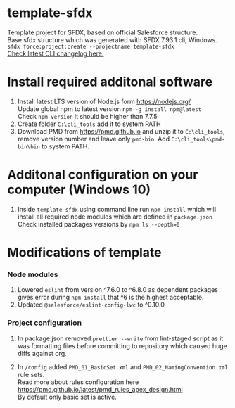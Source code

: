 # template-sfdx

Template project for SFDX, based on official Salesforce structure.  
Base sfdx structure which was generated with SFDX 7.93.1 cli, Windows.  
`sfdx force:project:create --projectname template-sfdx`  
[Check latest CLI changelog here.](https://github.com/forcedotcom/cli/tree/main/releasenotes)

# Install required additonal software

1. Install latest LTS version of Node.js form https://nodejs.org/  
   Update global npm to latest version `npm -g install npm@latest`  
   Check `npm version` it should be higher than 7.7.5
2. Create folder `C:\cli_tools` add it to system PATH
3. Download PMD from https://pmd.github.io and unzip it to `C:\cli_tools`, remove version number and leave only `pmd-bin`. Add `C:\cli_tools\pmd-bin\bin` to system PATH.


# Additonal configuration on your computer (Windows 10)

1. Inside `template-sfdx` using command line run `npm install` which will install all required node modules which are defined in `package.json`  
   Check installed packages versions by `npm ls --depth=0`

# Modifications of template

### Node modules

1. Lowered `eslint` from version ^7.6.0 to ^6.8.0 as dependent packages gives error during `npm install` that ^6 is the highest acceptable.
2. Updated `@salesforce/eslint-config-lwc` to ^0.10.0

### Project configuration
1. In package.json removed `prettier --write` from lint-staged script as it was formatting files before committing to repository which caused huge diffs against org.

2. In `/config` added `PMD_01_BasicSet.xml` and `PMD_02_NamingConvention.xml` rule sets.  
Read more about rules configuration here https://pmd.github.io/latest/pmd_rules_apex_design.html  
By default only basic set is active.


